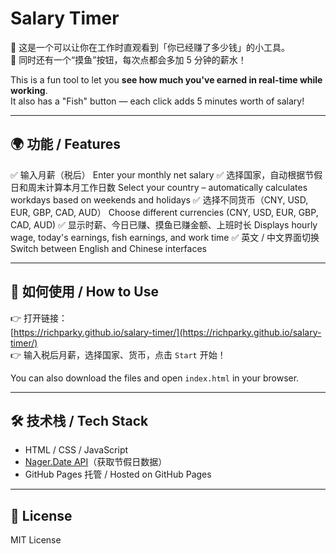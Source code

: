 # Salary Timer

🌟 这是一个可以让你在工作时直观看到「你已经赚了多少钱」的小工具。  
🌟 同时还有一个“摸鱼”按钮，每次点都会多加 5 分钟的薪水！  

This is a fun tool to let you **see how much you've earned in real-time while working**.  
It also has a "Fish" button — each click adds 5 minutes worth of salary!

---

## 🌍 功能 / Features
✅ 输入月薪（税后）  Enter your monthly net salary 
✅ 选择国家，自动根据节假日和周末计算本月工作日数  Select your country – automatically calculates workdays based on weekends and holidays
✅ 选择不同货币（CNY, USD, EUR, GBP, CAD, AUD）  Choose different currencies (CNY, USD, EUR, GBP, CAD, AUD)
✅ 显示时薪、今日已赚、摸鱼已赚金额、上班时长  Displays hourly wage, today's earnings, fish earnings, and work time
✅ 英文 / 中文界面切换  Switch between English and Chinese interfaces  

---

## 🚀 如何使用 / How to Use
👉 打开链接：  
[https://richparky.github.io/salary-timer/](https://richparky.github.io/salary-timer/)  
👉 输入税后月薪，选择国家、货币，点击 `Start` 开始！  

You can also download the files and open `index.html` in your browser.

---

## 🛠 技术栈 / Tech Stack
- HTML / CSS / JavaScript  
- [Nager.Date API](https://date.nager.at/)（获取节假日数据）  
- GitHub Pages 托管 / Hosted on GitHub Pages  

---

## 📄 License
MIT License
